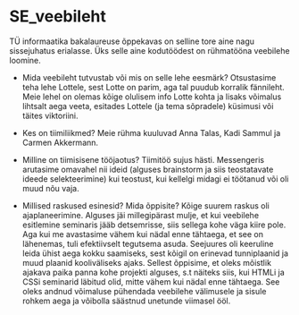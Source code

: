 # SE_veebileht

TÜ informaatika bakalaureuse õppekavas on selline tore aine nagu sissejuhatus erialasse. Üks selle aine kodutöödest on rühmatööna veebilehe loomine.

* Mida veebileht tutvustab või mis on selle lehe eesmärk?
Otsustasime teha lehe Lottele, sest Lotte on parim, aga tal puudub korralik fännileht. Meie lehel on olemas kõige olulisem info Lotte kohta ja lisaks võimalus lihtsalt aega veeta, esitades Lottele (ja tema sõpradele) küsimusi või täites viktoriini.

* Kes on tiimiliikmed?
Meie rühma kuuluvad Anna Talas, Kadi Sammul ja Carmen Akkermann. 

* Milline on tiimisisene tööjaotus?
Tiimitöö sujus hästi. Messengeris arutasime omavahel nii ideid (alguses brainstorm ja siis teostatavate ideede selekteerimine) kui teostust, kui kellelgi midagi ei töötanud või oli muud nõu vaja. 

* Millised raskused esinesid? Mida õppisite?
Kõige suurem raskus oli ajaplaneerimine. Alguses jäi millegipärast mulje, et kui veebilehe esitlemine seminaris jääb detsemrisse, siis sellega kohe väga kiire pole. Aga kui me avastasime vähem kui nädal enne tähtaega, et see on lähenemas, tuli efektiivselt tegutsema asuda. Seejuures oli keeruline leida ühist aega kokku saamiseks, sest kõigil on erinevad tunniplaanid ja muud plaanid kooliväliseks ajaks. Sellest õppisime, et oleks mõistlik ajakava paika panna kohe projekti alguses, s.t näiteks siis, kui HTMLi ja CSSi seminarid läbitud olid, mitte vähem kui nädal enne tähtaega. See oleks andnud võimaluse pühendada veebilehe välimusele ja sisule rohkem aega ja võibolla säästnud unetunde viimasel ööl. 
